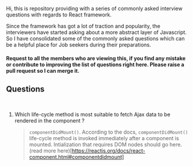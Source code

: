 Hi, this is repository providing with a series of commonly asked interview questions with regards to React framework. 

Since the framework has got a lot of traction and popularity, the interviewers have started asking about a more abstract layer of Javascript. So I have consolidated some of the commonly asked questions which can be a helpful place for Job seekers during their preparations.

#### Request to all the members who are viewing this, if you find any mistake or contribute to improving the list of questions right here. Please raise a pull request so I can merge it.


## Questions
<br/>

1. Which life-cycle method is most suitable to fetch Ajax data to be rendered in the component ?
   <br/>

   > `componentDidMount()`. According to the docs, `componentDidMount()` life-cycle method is invoked immediately after a component is mounted. Intialization that requires DOM nodes should go here. (read more here)[https://reactjs.org/docs/react-component.html#componentdidmount]

